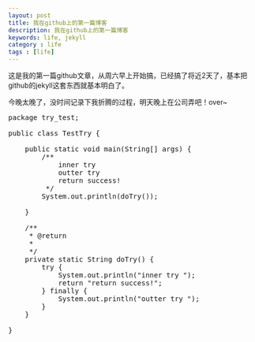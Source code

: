 ```yaml
---
layout: post
title: 我在github上的第一篇博客
description: 我在github上的第一篇博客
keywords: life, jekyll
category : life
tags : [life]
---
```


这是我的第一篇github文章，从周六早上开始搞，已经搞了将近2天了，基本把github的jekyll这套东西就基本明白了。

今晚太晚了，没时间记录下我折腾的过程，明天晚上在公司弄吧！over~

<pre class="brush: java">
package try_test;

public class TestTry {

    public static void main(String[] args) {
        /**
            inner try 
            outter try 
            return success!
         */
        System.out.println(doTry());

    }

    /**
     * @return 
     * 
     */
    private static String doTry() {
        try {
            System.out.println("inner try ");
            return "return success!";
        } finally {
            System.out.println("outter try ");
        }
    }

}
</pre>